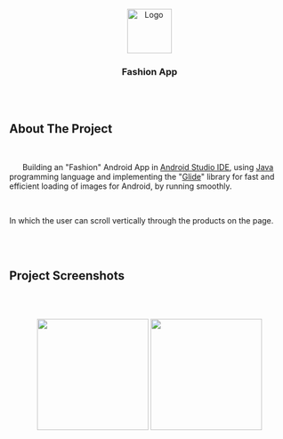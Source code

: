 
  
<!-- PROJECT LOGO -->
<br />

<div align="center">
  <a href="https://github.com/chivumarius/Fashion">
    <img src="https://i.imgur.com/G6MRTvg.jpg" alt="Logo" width="80" height="80">
  </a>

  <h3 align="center">Fashion App</h3>

</div>

<br />
<br />



<!-- ABOUT THE PROJECT -->
## About The Project

<br/>



<p>  
   &nbsp; &nbsp; &nbsp; Building an "Fashion" Android App  in <a href="https://developer.android.com/studio">Android Studio IDE</a>, 
   using <a href="https://docs.oracle.com/javase/8/docs/technotes/guides/language/index.html">Java</a> programming language and implementing the "<a href="https://bumptech.github.io/glide/">Glide</a>" library for fast and efficient loading of images for Android, by running smoothly.

</p>

<br/>


<p>In which the user can scroll vertically through the products on the page.
</p>






<br />
<br />





<!-- ABOUT THE PROJECT -->
## Project Screenshots

<br/> <br/>


<div align="center">  
    <img src="https://i.imgur.com/sc9om36.jpg" width="200"> 
    <img src="https://i.imgur.com/0HLedwV.jpg" width="200"> 
</div>

<br /> 

